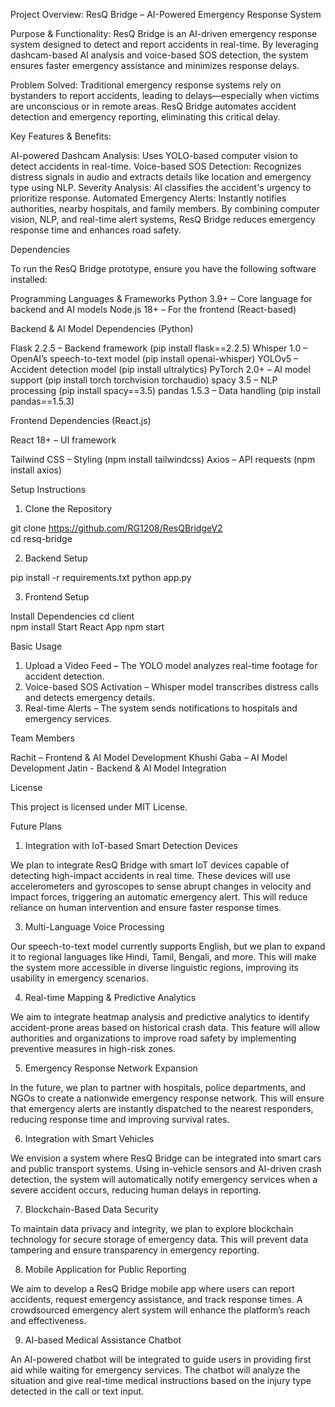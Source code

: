 Project Overview: ResQ Bridge – AI-Powered Emergency Response System

Purpose & Functionality:
ResQ Bridge is an AI-driven emergency response system designed to detect and report accidents in real-time. By leveraging dashcam-based AI analysis and voice-based SOS detection, the system ensures faster emergency assistance and minimizes response delays.

Problem Solved:
Traditional emergency response systems rely on bystanders to report accidents, leading to delays—especially when victims are unconscious or in remote areas. ResQ Bridge automates accident detection and emergency reporting, eliminating this critical delay.

Key Features & Benefits:

AI-powered Dashcam Analysis: Uses YOLO-based computer vision to detect accidents in real-time.
Voice-based SOS Detection: Recognizes distress signals in audio and extracts details like location and emergency type using NLP.
Severity Analysis: AI classifies the accident's urgency to prioritize response.
Automated Emergency Alerts: Instantly notifies authorities, nearby hospitals, and family members.
By combining computer vision, NLP, and real-time alert systems, ResQ Bridge reduces emergency response time and enhances road safety.

Dependencies

To run the ResQ Bridge prototype, ensure you have the following software installed:

Programming Languages & Frameworks
Python 3.9+ – Core language for backend and AI models
Node.js 18+ – For the frontend (React-based)


Backend & AI Model Dependencies (Python)

Flask 2.2.5 – Backend framework (pip install flask==2.2.5)
Whisper 1.0 – OpenAI’s speech-to-text model (pip install openai-whisper)
YOLOv5 – Accident detection model (pip install ultralytics)
PyTorch 2.0+ – AI model support (pip install torch torchvision torchaudio)
spacy 3.5 – NLP processing (pip install spacy==3.5)
pandas 1.5.3 – Data handling (pip install pandas==1.5.3)


Frontend Dependencies (React.js)

React 18+ – UI framework

Tailwind CSS – Styling (npm install tailwindcss)
Axios – API requests (npm install axios)


Setup Instructions

1. Clone the Repository

git clone https://github.com/RG1208/ResQBridgeV2  
cd resq-bridge

2. Backend Setup

pip install -r requirements.txt
python app.py

3. Frontend Setup

Install Dependencies
cd client  
npm install
Start React App
npm start

Basic Usage

1. Upload a Video Feed – The YOLO model analyzes real-time footage for accident detection.
2. Voice-based SOS Activation – Whisper model transcribes distress calls and detects emergency details.
3. Real-time Alerts – The system sends notifications to hospitals and emergency services.

Team Members

Rachit –  Frontend & AI Model Development
Khushi Gaba – AI Model Development
Jatin - Backend & AI Model Integration


License

This project is licensed under MIT License.

Future Plans

1. Integration with IoT-based Smart Detection Devices

We plan to integrate ResQ Bridge with smart IoT devices capable of detecting high-impact accidents in real time. These devices will use accelerometers and gyroscopes to sense abrupt changes in velocity and impact forces, triggering an automatic emergency alert. This will reduce reliance on human intervention and ensure faster response times.

3. Multi-Language Voice Processing

Our speech-to-text model currently supports English, but we plan to expand it to regional languages like Hindi, Tamil, Bengali, and more. This will make the system more accessible in diverse linguistic regions, improving its usability in emergency scenarios.

4. Real-time Mapping & Predictive Analytics

We aim to integrate heatmap analysis and predictive analytics to identify accident-prone areas based on historical crash data. This feature will allow authorities and organizations to improve road safety by implementing preventive measures in high-risk zones.

5. Emergency Response Network Expansion

In the future, we plan to partner with hospitals, police departments, and NGOs to create a nationwide emergency response network. This will ensure that emergency alerts are instantly dispatched to the nearest responders, reducing response time and improving survival rates.

6. Integration with Smart Vehicles

We envision a system where ResQ Bridge can be integrated into smart cars and public transport systems. Using in-vehicle sensors and AI-driven crash detection, the system will automatically notify emergency services when a severe accident occurs, reducing human delays in reporting.

7. Blockchain-Based Data Security

To maintain data privacy and integrity, we plan to explore blockchain technology for secure storage of emergency data. This will prevent data tampering and ensure transparency in emergency reporting.

8. Mobile Application for Public Reporting

We aim to develop a ResQ Bridge mobile app where users can report accidents, request emergency assistance, and track response times. A crowdsourced emergency alert system will enhance the platform’s reach and effectiveness.

9. AI-based Medical Assistance Chatbot

An AI-powered chatbot will be integrated to guide users in providing first aid while waiting for emergency services. The chatbot will analyze the situation and give real-time medical instructions based on the injury type detected in the call or text input.
